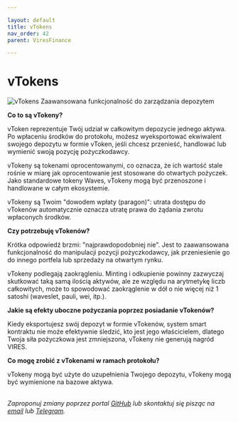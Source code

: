 ```yaml
---

layout: default
title: vTokens
nav_order: 42
parent: ViresFinance

---
```


# vTokens

![vTokens](https://miro.medium.com/max/2400/1*em31lm1RQDkj7OeUMP09Iw.png)
Zaawansowana funkcjonalność do zarządzania depozytem

**Co to są vTokeny?**

vToken reprezentuje Twój udział w całkowitym depozycie jednego aktywa. Po wpłaceniu środków do protokołu, możesz wyeksportować ekwiwalent swojego depozytu w formie vToken, jeśli chcesz przenieść, handlować lub wymienić swoją pozycję pożyczkodawcy.

vTokeny są tokenami oprocentowanymi, co oznacza, że ich wartość stale rośnie w miarę jak oprocentowanie jest stosowane do otwartych pożyczek. Jako standardowe tokeny Waves, vTokeny mogą być przenoszone i handlowane w całym ekosystemie.

vTokeny są Twoim "dowodem wpłaty (paragon)": utrata dostępu do vTokenów automatycznie oznacza utratę prawa do żądania zwrotu wpłaconych środków.

**Czy potrzebuję vTokenów?**

Krótka odpowiedź brzmi: "najprawdopodobniej nie". Jest to zaawansowana funkcjonalność do manipulacji pozycji pożyczkodawcy, jak przeniesienie go do innego portfela lub sprzedaży na otwartym rynku.

vTokeny podlegają zaokrągleniu. Minting i odkupienie powinny zazwyczaj skutkować taką samą ilością aktywów, ale ze względu na arytmetykę liczb całkowitych, może to spowodować zaokrąglenie w dół o nie więcej niż 1 satoshi (waveslet, pauli, wei, itp.).

**Jakie są efekty uboczne pożyczania poprzez posiadanie vTokenów?**

Kiedy eksportujesz swój depozyt w formie vTokenów, system smart kontraktu nie może efektywnie śledzić, kto jest jego właścicielem, dlatego
Twoja siła pożyczkowa jest zmniejszona, vTokeny nie generują nagród VIRES.

**Co mogę zrobić z vTokenami w ramach protokołu?**

vTokeny mogą być użyte do uzupełnienia Twojego depozytu,
vTokeny mogą być wymienione na bazowe aktywa.

\
*Zaproponuj zmiany poprzez portal [GitHub](https://github.com/wxpl/wxpl.github.io) lub skontaktuj się pisząc na [email](mailto:contact@wxpl.club) lub [Telegram](https://t.me/waves_polska).*